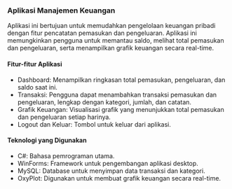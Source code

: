 ### Aplikasi Manajemen Keuangan ###
Aplikasi ini bertujuan untuk memudahkan pengelolaan keuangan pribadi dengan fitur pencatatan pemasukan dan pengeluaran. Aplikasi ini memungkinkan pengguna untuk memantau saldo, melihat total pemasukan dan pengeluaran, serta menampilkan grafik keuangan secara real-time.

#### Fitur-fitur Aplikasi
- Dashboard: Menampilkan ringkasan total pemasukan, pengeluaran, dan saldo saat ini.
- Transaksi: Pengguna dapat menambahkan transaksi pemasukan dan pengeluaran, lengkap dengan kategori, jumlah, dan catatan.
- Grafik Keuangan: Visualisasi grafik yang menunjukkan total pemasukan dan pengeluaran setiap harinya.
- Logout dan Keluar: Tombol untuk keluar dari aplikasi.

#### Teknologi yang Digunakan
- C#: Bahasa pemrograman utama.
- WinForms: Framework untuk pengembangan aplikasi desktop.
- MySQL: Database untuk menyimpan data transaksi dan kategori.
- OxyPlot: Digunakan untuk membuat grafik keuangan secara real-time.
